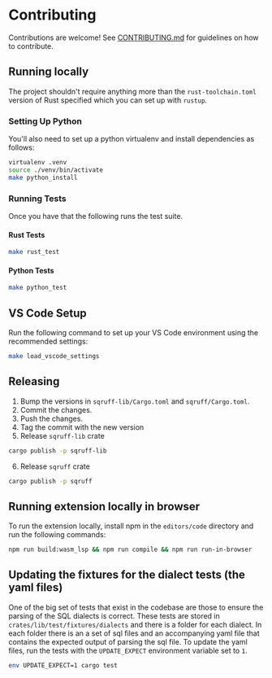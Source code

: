 # Contributing

Contributions are welcome! See [CONTRIBUTING.md](./CONTRIBUTING.md) for guidelines on how to contribute.

## Running locally

The project shouldn't require anything more than the `rust-toolchain.toml` version of Rust specified which you can set up with `rustup`. 

### Setting Up Python

You'll also need to set up a python virtualenv and install dependencies as follows:

```bash
virtualenv .venv
source ./venv/bin/activate
make python_install
```

### Running Tests

Once you have that the following runs the test suite. 

#### Rust Tests

```bash
make rust_test
```

#### Python Tests

```bash
make python_test
```

## VS Code Setup

Run the following command to set up your VS Code environment using the recommended settings:

```bash
make load_vscode_settings
```

## Releasing

1. Bump the versions in `sqruff-lib/Cargo.toml` and `sqruff/Cargo.toml`.
2. Commit the changes.
3. Push the changes.
4. Tag the commit with the new version
5. Release `sqruff-lib` crate

```bash
cargo publish -p sqruff-lib
```

6. Release `sqruff` crate

```bash
cargo publish -p sqruff
```

## Running extension locally in browser

To run the extension locally, install npm in the `editors/code` directory and run the following commands:

```bash
npm run build:wasm_lsp && npm run compile && npm run run-in-browser
```

## Updating the fixtures for the dialect tests (the yaml files)

One of the big set of tests that exist in the codebase are those to ensure the parsing of the SQL dialects is correct. These tests are stored in `crates/lib/test/fixtures/dialects` and there is a folder for each dialect. In each folder there is an a set of sql files and an accompanying yaml file that contains the expected output of parsing the sql file. To update the yaml files, run the tests with the `UPDATE_EXPECT` environment variable set to `1`.

```bash
env UPDATE_EXPECT=1 cargo test
```

